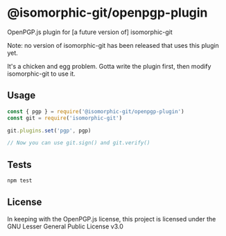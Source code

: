 # @isomorphic-git/openpgp-plugin

OpenPGP.js plugin for [a future version of] isomorphic-git

Note: no version of isomorphic-git has been released that uses this plugin yet.

It's a chicken and egg problem. Gotta write the plugin first, then modify isomorphic-git to use it.

## Usage

```js
const { pgp } = require('@isomorphic-git/openpgp-plugin')
const git = require('isomorphic-git')

git.plugins.set('pgp', pgp)

// Now you can use git.sign() and git.verify()
```

## Tests

```sh
npm test
```

## License

In keeping with the OpenPGP.js license, this project is licensed under the
GNU Lesser General Public License v3.0
